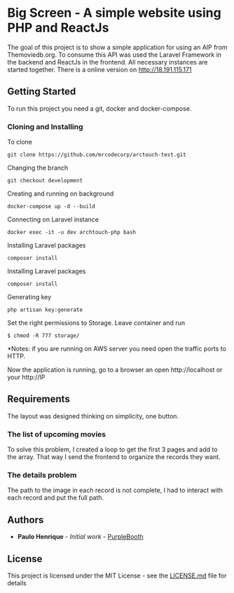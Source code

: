 # Big Screen - A simple website using PHP and ReactJs

The goal of this project is to show a simple application for using an AIP from Themoviedb.org. 
To consume this API was used the Laravel Framework in the backend and ReactJs in the frontend.
All necessary instances are started together. There is a online version on http://18.191.115.171

## Getting Started

To run this project you need a git, docker and docker-compose.

### Cloning and Installing

To clone

```
git clone https://github.com/mrcodecorp/arctouch-test.git
```

Changing the branch

```
git checkout development
```

Creating and running on background 

```
docker-compose up -d --build
```

Connecting on Laravel instance 

```
docker exec -it -u dev archtouch-php bash
```

Installing Laravel packages

```
composer install
```

Installing Laravel packages

```
composer install
```

Generating key

```
php artisan key:generate
```

Set the right permissions to Storage. Leave container and run

```
$ chmod -R 777 storage/
```

*Notes: if you are running on AWS server you need open the traffic ports to HTTP.

Now the application is running, go to a browser an open http://localhost or your http://IP

## Requirements

The layout was designed thinking on simplicity, one button.


### The list of upcoming movies

To solve this problem, I created a loop to get the first 3 pages and add to the array. That way
I send the frontend to organize the records they want. 

### The details problem

The path to the image in each record is not complete, I had to interact with each record and put the 
full path.


## Authors

* **Paulo Henrique** - *Initial work* - [PurpleBooth](https://github.com/phzao)

## License

This project is licensed under the MIT License - see the [LICENSE.md](LICENSE.md) file for details
